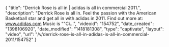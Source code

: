 {
    "title": "Derrick Rose is all in | adidas is all in commercial 2011.",
    "description": "Derrick Rose is all in. Feel the passion with the American Basketball star and get all in with adidas in 2011. Find out more at: www.adidas.com Music is \"\"Ci...",
    "videoid": "154752",
    "date_created": "1398106920",
    "date_modified": "1418181308",
    "type": "captivate",
    "layout": "video",
    "url": "\/v\/derrick-rose-is-all-in-adidas-is-all-in-commercial-2011\/154752"
}